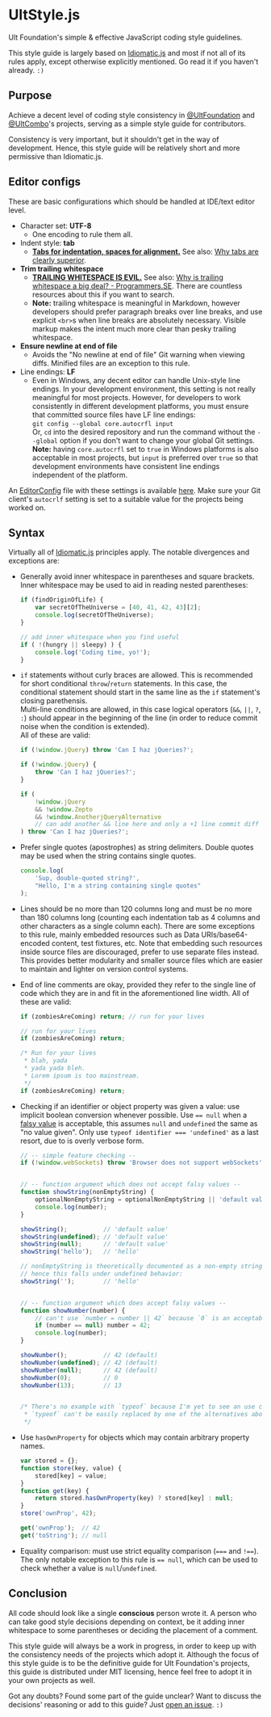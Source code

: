 UltStyle.js
===========

Ult Foundation's simple &amp; effective JavaScript coding style guidelines.

This style guide is largely based on [Idiomatic.js](https://github.com/rwaldron/idiomatic.js/#idiomatic-style-manifesto) and most if not all of its rules apply, except otherwise explicitly mentioned. Go read it if you haven't already. `:)`


## Purpose

Achieve a decent level of coding style consistency in [@UltFoundation](https://github.com/UltFoundation) and [@UltCombo](https://github.com/UltCombo)'s projects, serving as a simple style guide for contributors.

Consistency is very important, but it shouldn't get in the way of development. Hence, this style guide will be relatively short and more permissive than Idiomatic.js.

## Editor configs

These are basic configurations which should be handled at IDE/text editor level.

- Character set: **UTF-8**
	- One encoding to rule them all.
- Indent style: **tab**
	- [**Tabs for indentation, spaces for alignment.**](http://www.emacswiki.org/SmartTabs) See also: [Why tabs are clearly superior](http://lea.verou.me/2012/01/why-tabs-are-clearly-superior/).
- **Trim trailing whitespace**
	- [**TRAILING WHITESPACE IS EVIL.**](http://codeimpossible.com/2012/04/02/Trailing-whitespace-is-evil-Don-t-commit-evil-into-your-repo-/) See also: [Why is trailing whitespace a big deal? - Programmers.SE](http://programmers.stackexchange.com/q/121555/91517). There are countless resources about this if you want to search.
	- **Note:** trailing whitespace is meaningful in Markdown, however developers should prefer paragraph breaks over line breaks, and use explicit `<br>`s when line breaks are absolutely necessary. Visible markup makes the intent much more clear than pesky trailing whitespace.
- **Ensure newline at end of file**
	- Avoids the "No newline at end of file" Git warning when viewing diffs. Minified files are an exception to this rule.
- Line endings: **LF**
	- Even in Windows, any decent editor can handle Unix-style line endings. In your development environment, this setting is not really meaningful for most projects. However, for developers to work consistently in different development platforms, you must ensure that committed source files have LF line endings:<br>
`git config --global core.autocrfl input`<br>
Or, `cd` into the desired repository and run the command without the `--global` option if you don't want to change your global Git settings.<br>
**Note:** having `core.autocrfl` set to `true` in Windows platforms is also acceptable in most projects, but `input` is preferred over `true` so that development environments have consistent line endings independent of the platform.

An [EditorConfig](http://editorconfig.org/) file with these settings is available [here](https://github.com/UltFoundation/config_files/.editorconfig). Make sure your Git client's `autocrlf` setting is set to a suitable value for the projects being worked on.

## Syntax

Virtually all of [Idiomatic.js](https://github.com/rwaldron/idiomatic.js) principles apply. The notable divergences and exceptions are:

- Generally avoid inner whitespace in parentheses and square brackets. Inner whitespace may be used to aid in reading nested parentheses:

	```js
	if (findOriginOfLife) {
		var secretOfTheUniverse = [40, 41, 42, 43][2];
		console.log(secretOfTheUniverse);
	}

	// add inner whitespace when you find useful
	if ( !(hungry || sleepy) ) {
		console.log('Coding time, yo!');
	}
	```

- `if` statements without curly braces are allowed. This is recommended for short conditional `throw`/`return` statements. In this case, the conditional statement should start in the same line as the `if` statement's closing parethensis.<br>
Multi-line conditions are allowed, in this case logical operators (`&&`, `||`, `?`, `:`) should appear in the beginning of the line (in order to reduce commit noise when the condition is extended).<br>
All of these are valid:

	```js
	if (!window.jQuery) throw 'Can I haz jQueries?';

	if (!window.jQuery) {
		throw 'Can I haz jQueries?';
	}

	if (
		!window.jQuery
		&& !window.Zepto
		&& !window.AnotherjQueryAlternative
		// can add another && line here and only a +1 line commit diff will be generated!
	) throw 'Can I haz jQueries?';
	```

- Prefer single quotes (apostrophes) as string delimiters. Double quotes may be used when the string contains single quotes.

	```js
	console.log(
		'Sup, double-quoted string?',
		"Hello, I'm a string containing single quotes"
	);
	```

- Lines should be no more than 120 columns long and must be no more than 180 columns long (counting each indentation tab as 4 columns and other characters as a single column each). There are some exceptions to this rule, mainly embedded resources such as Data URIs/base64-encoded content, test fixtures, etc. Note that embedding such resources inside source files are discouraged, prefer to use separate files instead. This provides better modularity and smaller source files which are easier to maintain and lighter on version control systems.

- End of line comments are okay, provided they refer to the single line of code which they are in and fit in the aforementioned line width. All of these are valid:

	```js
	if (zombiesAreComing) return; // run for your lives

	// run for your lives
	if (zombiesAreComing) return;

	/* Run for your lives
	 * blah, yada
	 * yada yada bleh.
	 * Lorem ipsum is too mainstream.
	 */
	if (zombiesAreComing) return;
	```

- Checking if an identifier or object property was given a value: use implicit boolean conversion whenever possible. Use `== null` when a [falsy value](http://es5.github.io/#x9.2) is acceptable, this assumes `null` and `undefined` the same as "no value given". Only use `typeof identifier === 'undefined'` as a last resort, due to is overly verbose form.

	```js
	// -- simple feature checking --
	if (!window.webSockets) throw 'Browser does not support webSockets';


	// -- function argument which does not accept falsy values --
	function showString(nonEmptyString) {
		optionalNonEmptyString = optionalNonEmptyString || 'default value';
		console.log(number);
	}

	showString();          // 'default value'
	showString(undefined); // 'default value'
	showString(null);      // 'default value'
	showString('hello');   // 'hello'

	// nonEmptyString is theoretically documented as a non-empty string argument,
	// hence this falls under undefined behavior:
	showString('');        // 'hello'


	// -- function argument which does accept falsy values --
	function showNumber(number) {
		// can't use `number = number || 42` because `0` is an acceptable value.
		if (number == null) number = 42;
		console.log(number);
	}

	showNumber();          // 42 (default)
	showNumber(undefined); // 42 (default)
	showNumber(null);      // 42 (default)
	showNumber(0);         // 0
	showNumber(13);        // 13


	/* There's no example with `typeof` because I'm yet to see an use case where
	 * `typeof` can't be easily replaced by one of the alternatives above.
	 */
	```

- Use `hasOwnProperty` for objects which may contain arbitrary property names.

	```js
	var stored = {};
	function store(key, value) {
		stored[key] = value;
	}
	function get(key) {
		return stored.hasOwnProperty(key) ? stored[key] : null;
	}
	store('ownProp', 42);

	get('ownProp');  // 42
	get('toString'); // null
	```

- Equality comparison: must use strict equality comparison (`===` and `!==`). The only notable exception to this rule is `== null`, which can be used to check whether a value is `null`/`undefined`.

## Conclusion

All code should look like a single **conscious** person wrote it. A person who can take good style decisions depending on context, be it adding inner whitespace to some parentheses or deciding the placement of a comment.

This style guide will always be a work in progress, in order to keep up with the consistency needs of the projects which adopt it. Although the focus of this style guide is to be the definitive guide for Ult Foundation's projects, this guide is distributed under MIT licensing, hence feel free to adopt it in your own projects as well.

Got any doubts? Found some part of the guide unclear? Want to discuss the decisions' reasoning or add to this guide? Just [open an issue](https://github.com/UltFoundation/UltStyle.js/issues/new). `:)`
